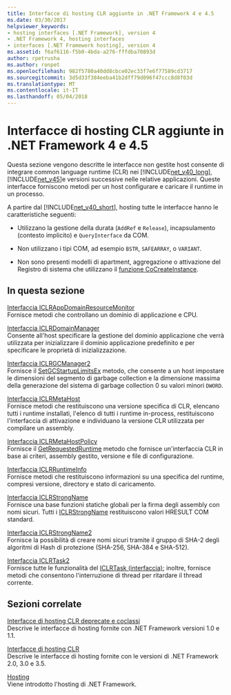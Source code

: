 ```yaml
---
title: Interfacce di hosting CLR aggiunte in .NET Framework 4 e 4.5
ms.date: 03/30/2017
helpviewer_keywords:
- hosting interfaces [.NET Framework], version 4
- .NET Framework 4, hosting interfaces
- interfaces [.NET Framework hosting], version 4
ms.assetid: f6af6116-f5b0-4bda-a276-fffdba70893d
author: rpetrusha
ms.author: ronpet
ms.openlocfilehash: 982f5780a40dd8cbce02ec33f7e6f77589cd3717
ms.sourcegitcommit: 3d5d33f384eeba41b2dff79d096f47ccc8d8f03d
ms.translationtype: MT
ms.contentlocale: it-IT
ms.lasthandoff: 05/04/2018
---
```

# <a name="clr-hosting-interfaces-added-in-the-net-framework-4-and-45"></a>Interfacce di hosting CLR aggiunte in .NET Framework 4 e 4.5
Questa sezione vengono descritte le interfacce non gestite host consente di integrare common language runtime (CLR) nei [!INCLUDE[net_v40_long](../../../../includes/net-v40-long-md.md)], [!INCLUDE[net_v45](../../../../includes/net-v45-md.md)]e versioni successive nelle relative applicazioni. Queste interfacce forniscono metodi per un host configurare e caricare il runtime in un processo.  
  
 A partire dal [!INCLUDE[net_v40_short](../../../../includes/net-v40-short-md.md)], hosting tutte le interfacce hanno le caratteristiche seguenti:  
  
-   Utilizzano la gestione della durata (`AddRef` e `Release`), incapsulamento (contesto implicito) e `QueryInterface` da COM.  
  
-   Non utilizzano i tipi COM, ad esempio `BSTR`, `SAFEARRAY`, o `VARIANT`.  
  
-   Non sono presenti modelli di apartment, aggregazione o attivazione del Registro di sistema che utilizzano il [funzione CoCreateInstance](http://go.microsoft.com/fwlink/?LinkId=142894).  
  
## <a name="in-this-section"></a>In questa sezione  
 [Interfaccia ICLRAppDomainResourceMonitor](../../../../docs/framework/unmanaged-api/hosting/iclrappdomainresourcemonitor-interface.md)  
 Fornisce metodi che controllano un dominio di applicazione e CPU.  
  
 [Interfaccia ICLRDomainManager](../../../../docs/framework/unmanaged-api/hosting/iclrdomainmanager-interface.md)  
 Consente all'host specificare la gestione del dominio applicazione che verrà utilizzata per inizializzare il dominio applicazione predefinito e per specificare le proprietà di inizializzazione.  
  
 [Interfaccia ICLRGCManager2](../../../../docs/framework/unmanaged-api/hosting/iclrgcmanager2-interface.md)  
 Fornisce il [SetGCStartupLimitsEx](../../../../docs/framework/unmanaged-api/hosting/iclrgcmanager2-setgcstartuplimitsex-method.md) metodo, che consente a un host impostare le dimensioni del segmento di garbage collection e la dimensione massima della generazione del sistema di garbage collection 0 su valori minori `DWORD`.  
  
 [Interfaccia ICLRMetaHost](../../../../docs/framework/unmanaged-api/hosting/iclrmetahost-interface.md)  
 Fornisce metodi che restituiscono una versione specifica di CLR, elencano tutti i runtime installati, l'elenco di tutti i runtime in-process, restituiscono l'interfaccia di attivazione e individuano la versione CLR utilizzata per compilare un assembly.  
  
 [Interfaccia ICLRMetaHostPolicy](../../../../docs/framework/unmanaged-api/hosting/iclrmetahostpolicy-interface.md)  
 Fornisce il [GetRequestedRuntime](../../../../docs/framework/unmanaged-api/hosting/iclrmetahostpolicy-getrequestedruntime-method.md) metodo che fornisce un'interfaccia CLR in base ai criteri, assembly gestito, versione e file di configurazione.  
  
 [Interfaccia ICLRRuntimeInfo](../../../../docs/framework/unmanaged-api/hosting/iclrruntimeinfo-interface.md)  
 Fornisce metodi che restituiscono informazioni su una specifica del runtime, compresi versione, directory e stato di caricamento.  
  
 [Interfaccia ICLRStrongName](../../../../docs/framework/unmanaged-api/hosting/iclrstrongname-interface.md)  
 Fornisce una base funzioni statiche globali per la firma degli assembly con nomi sicuri. Tutti i [ICLRStrongName](../../../../docs/framework/unmanaged-api/hosting/iclrstrongname-interface.md) restituiscono valori HRESULT COM standard.  
  
 [Interfaccia ICLRStrongName2](../../../../docs/framework/unmanaged-api/hosting/iclrstrongname2-interface.md)  
 Fornisce la possibilità di creare nomi sicuri tramite il gruppo di SHA-2 degli algoritmi di Hash di protezione (SHA-256, SHA-384 e SHA-512).  
  
 [Interfaccia ICLRTask2](../../../../docs/framework/unmanaged-api/hosting/iclrtask2-interface.md)  
 Fornisce tutte le funzionalità del [ICLRTask (interfaccia)](../../../../docs/framework/unmanaged-api/hosting/iclrtask-interface.md); inoltre, fornisce metodi che consentono l'interruzione di thread per ritardare il thread corrente.  
  
## <a name="related-sections"></a>Sezioni correlate  
 [Interfacce di hosting CLR deprecate e coclassi](../../../../docs/framework/unmanaged-api/hosting/deprecated-clr-hosting-interfaces-and-coclasses.md)  
 Descrive le interfacce di hosting fornite con .NET Framework versioni 1.0 e 1.1.  
  
 [Interfacce di hosting CLR](../../../../docs/framework/unmanaged-api/hosting/clr-hosting-interfaces.md)  
 Descrive le interfacce di hosting fornite con le versioni di .NET Framework 2.0, 3.0 e 3.5.  
  
 [Hosting](../../../../docs/framework/unmanaged-api/hosting/index.md)  
 Viene introdotto l'hosting di .NET Framework.
